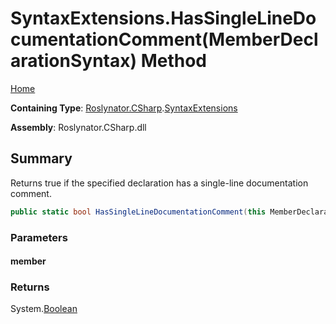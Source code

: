 # SyntaxExtensions\.HasSingleLineDocumentationComment\(MemberDeclarationSyntax\) Method

[Home](../../../../README.md)

**Containing Type**: [Roslynator.CSharp](../../README.md)\.[SyntaxExtensions](../README.md)

**Assembly**: Roslynator\.CSharp\.dll

## Summary

Returns true if the specified declaration has a single\-line documentation comment\.

```csharp
public static bool HasSingleLineDocumentationComment(this MemberDeclarationSyntax member)
```

### Parameters

#### member





### Returns

System\.[Boolean](https://docs.microsoft.com/en-us/dotnet/api/system.boolean)


